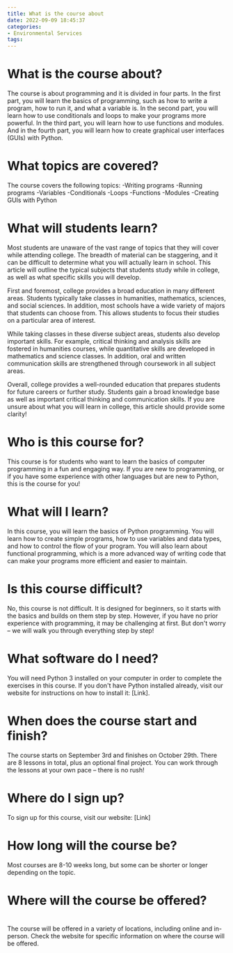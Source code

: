 ```yaml
---
title: What is the course about 
date: 2022-09-09 18:45:37
categories:
- Environmental Services
tags:
---
```



#  What is the course about? 

The course is about programming and it is divided in four parts. In the first part, you will learn the basics of programming, such as how to write a program, how to run it, and what a variable is. In the second part, you will learn how to use conditionals and loops to make your programs more powerful. In the third part, you will learn how to use functions and modules. And in the fourth part, you will learn how to create graphical user interfaces (GUIs) with Python. 

# What topics are covered? 

The course covers the following topics: 
-Writing programs 
-Running programs 
-Variables 
-Conditionals 
-Loops 
-Functions 
-Modules 
-Creating GUIs with Python

#  What will students learn? 

Most students are unaware of the vast range of topics that they will cover while attending college. The breadth of material can be staggering, and it can be difficult to determine what you will actually learn in school. This article will outline the typical subjects that students study while in college, as well as what specific skills you will develop.

First and foremost, college provides a broad education in many different areas. Students typically take classes in humanities, mathematics, sciences, and social sciences. In addition, most schools have a wide variety of majors that students can choose from. This allows students to focus their studies on a particular area of interest.

While taking classes in these diverse subject areas, students also develop important skills. For example, critical thinking and analysis skills are fostered in humanities courses, while quantitative skills are developed in mathematics and science classes. In addition, oral and written communication skills are strengthened through coursework in all subject areas.

Overall, college provides a well-rounded education that prepares students for future careers or further study. Students gain a broad knowledge base as well as important critical thinking and communication skills. If you are unsure about what you will learn in college, this article should provide some clarity!

#  Who is this course for? 
This course is for students who want to learn the basics of computer programming in a fun and engaging way. If you are new to programming, or if you have some experience with other languages but are new to Python, this is the course for you! 

# What will I learn? 
In this course, you will learn the basics of Python programming. You will learn how to create simple programs, how to use variables and data types, and how to control the flow of your program. You will also learn about functional programming, which is a more advanced way of writing code that can make your programs more efficient and easier to maintain. 

# Is this course difficult? 
No, this course is not difficult. It is designed for beginners, so it starts with the basics and builds on them step by step. However, if you have no prior experience with programming, it may be challenging at first. But don't worry – we will walk you through everything step by step! 

# What software do I need? 
You will need Python 3 installed on your computer in order to complete the exercises in this course. If you don't have Python installed already, visit our website for instructions on how to install it: [Link]. 

# When does the course start and finish? 
The course starts on September 3rd and finishes on October 29th. There are 8 lessons in total, plus an optional final project. You can work through the lessons at your own pace – there is no rush! 

# Where do I sign up? 
To sign up for this course, visit our website: [Link]

#  How long will the course be? 

Most courses are 8-10 weeks long, but some can be shorter or longer depending on the topic.

#  Where will the course be offered?

# 

The course will be offered in a variety of locations, including online and in-person. Check the website for specific information on where the course will be offered.